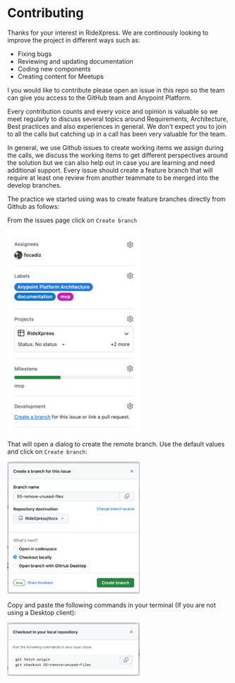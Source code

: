 # Contributing

Thanks for your interest in RideXpress. We are continously looking to improve the project in different ways such as:  
- Fixing bugs
- Reviewing and updating documentation
- Coding new components
- Creating content for Meetups

I you would like to contribute please open an issue in this repo so the team can give you access to the GitHub team and Anypoint Platform.

Every contribution counts and every voice and opinion is valuable so we meet regularly to discuss several topics around Requirements, Architecture, Best practices and also experiences in general. We don't expect you to join to all the calls but catching up in a call has been very valuable for the team.

In general, we use Github issues to create working items we assign during the calls, we discuss the working items to get different perspectives around the solution but we can also help out in case you are learning and need additional support. Every issue should create a feature branch that will require at least one review from another teammate to be merged into the develop branches.

The practice we started using was to create feature branches directly from Github as follows:

From the issues page click on `Create branch`

<img src="images/issues-create-branch.png" alt="drawio github mode" width="300"/>

That will open a dialog to create the remote branch. Use the default values and click on `Create branch`:

<img src="images/issues-checkout-locally.png" alt="drawio github mode" width="300"/>

Copy and paste the following commands in your terminal (If you are not using a Desktop client):

<img src="images/issues-fetch-checkout.png" alt="drawio github mode" width="300"/>